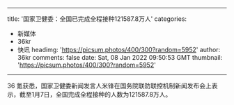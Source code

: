 
---
title: '国家卫健委：全国已完成全程接种121587.8万人'
categories: 
 - 新媒体
 - 36kr
 - 快讯
headimg: 'https://picsum.photos/400/300?random=5952'
author: 36kr
comments: false
date: Sat, 08 Jan 2022 09:50:53 GMT
thumbnail: 'https://picsum.photos/400/300?random=5952'
---

<div>   
36 氪获悉，国家卫健委新闻发言人米锋在国务院联防联控机制新闻发布会上表示，截至1月7日，全国完成全程接种的人数为121587.8万人。  
</div>
            
